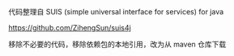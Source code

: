 代码整理自 SUIS (simple universal interface for services) for java 

https://github.com/ZihengSun/suis4j

 移除不必要的代码，移除依赖包的本地引用，改为从 maven 仓库下载